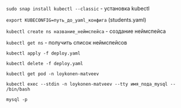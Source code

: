 ```sudo snap install kubectl --classic``` - установка kubectl

```export KUBECONFIG=путь_до_yaml_конфига``` (students.yaml)

```kubectl create ns название_неймспейса``` - создание неймспейса

```kubectl get ns``` - получить список неймспейсов

```kubectl apply -f deploy.yaml```

```kubectl delete -f deploy.yaml```

```kubectl get pod -n loykonen-matveev```

```kubectl exec --stdin -n loykonen-matveev --tty имя_пода_mysql -- /bin/bash```

```mysql -p```